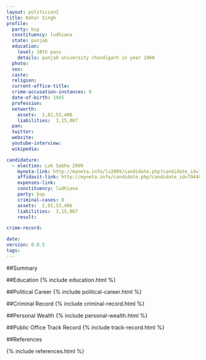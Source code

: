 ```yaml
---
layout: politician2
title: Kehar Singh
profile: 
  party: bsp
  constituency: ludhiana
  state: punjab
  education: 
    level: 10th pass
    details: punjab university chandigarh in year 1960
  photo: 
  sex: 
  caste: 
  religion: 
  current-office-title: 
  crime-accusation-instances: 0
  date-of-birth: 1945
  profession: 
  networth: 
    assets:  1,81,53,406
    liabilities:  3,15,087
  pan: 
  twitter: 
  website: 
  youtube-interview: 
  wikipedia: 

candidature: 
  - election: Lok Sabha 2009
    myneta-link: http://myneta.info/ls2009/candidate.php?candidate_id=7944
    affidavit-link: http://myneta.info/candidate.php?candidate_id=7944&scan=original
    expenses-link: 
    constituency: ludhiana 
    party: bsp
    criminal-cases: 0
    assets:  1,81,53,406
    liabilities:  3,15,087
    result:  

crime-record: 

date: 
version: 0.0.5
tags: 
---
```

##Summary


##Education
{% include education.html %}


##Political Career
{% include political-career.html %}


##Criminal Record
{% include criminal-record.html %}


##Personal Wealth
{% include personal-wealth.html %}


##Public Office Track Record
{% include track-record.html %}


##References


{% include references.html %}
